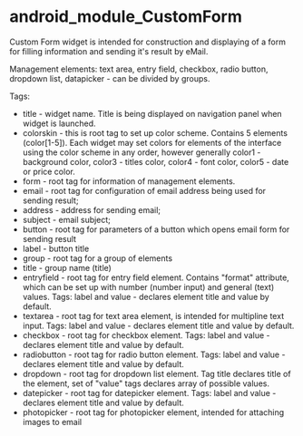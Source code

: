 # android_module_CustomForm
Custom Form widget is intended for construction and displaying of a form for filling information and sending it's result by eMail.

Management elements: text area, entry field, checkbox, radio button, dropdown list, datapicker - can be divided by groups.

Tags:

- title - widget name. Title is being displayed on navigation panel when widget is launched.
- colorskin - this is root tag to set up color scheme. Contains 5 elements (color[1-5]). Each widget may set colors for elements of the interface using the color scheme in any order, however generally color1 - background color, color3 - titles color, color4 - font color, color5 - date or price color.
- form - root tag for information of management elements.
 - email - root tag for configuration of email address being used for sending result;
  - address - address for sending email;
  - subject - email subject;
  - button - root tag for parameters of a button which opens email form for sending result
 - label - button title
- group - root tag for a group of elements
 - title - group name (title)
 - entryfield - root tag for entry field element. Contains "format" attribute, which can be set up with number (number input) and general (text) values. Tags: label and value - declares element title and value by default.
 - textarea - root tag for text area element, is intended for multipline text input. Tags: label and value - declares element title and value by default.
 - checkbox - root tag for checkbox element. Tags: label and value - declares element title and value by default.
 - radiobutton - root tag for radio button element. Tags: label and value - declares element title and value by default.
 - dropdown - root tag for dropdown list element. Tag title declares title of the element, set of "value" tags declares array of possible values.
 - datepicker - root tag for datepicker element. Tags: label and value - declares element title and value by default.
 - photopicker - root tag for photopicker element, intended for attaching images to email 
